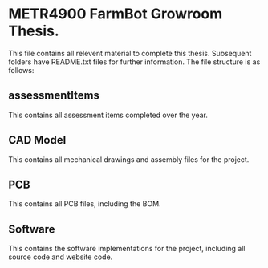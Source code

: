 # METR4900 FarmBot Growroom Thesis. 
This file contains all relevent material to complete this thesis. Subsequent folders have README.txt files for further information. The file structure is as follows:

## assessmentItems
This contains all assessment items completed over the year. 

## CAD Model
This contains all mechanical drawings and assembly files for the project. 

## PCB
This contains all PCB files, including the BOM.

## Software
This contains the software implementations for the project, including all source code and website code. 
 

